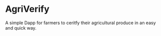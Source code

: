 # AgriVerify

A simple Dapp for farmers to ceritfy their agricultural produce in an easy and quick way.
```
